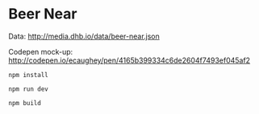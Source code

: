 # Beer Near

Data: http://media.dhb.io/data/beer-near.json

Codepen mock-up: http://codepen.io/ecaughey/pen/4165b399334c6de2604f7493ef045af2

```
npm install

npm run dev

npm build
```
